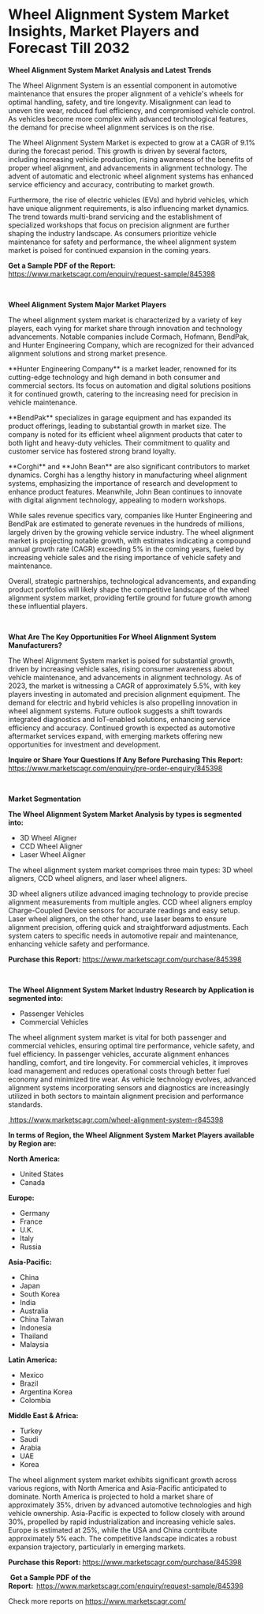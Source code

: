 <p><h1>Wheel Alignment System Market Insights, Market Players and Forecast Till 2032</h1></p><p><strong>Wheel Alignment System Market Analysis and Latest Trends</strong></p>
<p><p>The Wheel Alignment System is an essential component in automotive maintenance that ensures the proper alignment of a vehicle's wheels for optimal handling, safety, and tire longevity. Misalignment can lead to uneven tire wear, reduced fuel efficiency, and compromised vehicle control. As vehicles become more complex with advanced technological features, the demand for precise wheel alignment services is on the rise.</p><p>The Wheel Alignment System Market is expected to grow at a CAGR of 9.1% during the forecast period. This growth is driven by several factors, including increasing vehicle production, rising awareness of the benefits of proper wheel alignment, and advancements in alignment technology. The advent of automatic and electronic wheel alignment systems has enhanced service efficiency and accuracy, contributing to market growth.</p><p>Furthermore, the rise of electric vehicles (EVs) and hybrid vehicles, which have unique alignment requirements, is also influencing market dynamics. The trend towards multi-brand servicing and the establishment of specialized workshops that focus on precision alignment are further shaping the industry landscape. As consumers prioritize vehicle maintenance for safety and performance, the wheel alignment system market is poised for continued expansion in the coming years.</p></p>
<p><strong>Get a Sample PDF of the Report:&nbsp;</strong> <a href="https://www.marketscagr.com/enquiry/request-sample/845398?utm_campaign=2482&utm_medium=2&utm_source=Github&utm_content=ia&utm_term=09042025&utm_id=wheel-alignment-system">https://www.marketscagr.com/enquiry/request-sample/845398</a></p>
<p>&nbsp;</p>
<p><strong>Wheel Alignment System Major Market Players</strong></p>
<p><p>The wheel alignment system market is characterized by a variety of key players, each vying for market share through innovation and technology advancements. Notable companies include Cormach, Hofmann, BendPak, and Hunter Engineering Company, which are recognized for their advanced alignment solutions and strong market presence.</p><p>**Hunter Engineering Company** is a market leader, renowned for its cutting-edge technology and high demand in both consumer and commercial sectors. Its focus on automation and digital solutions positions it for continued growth, catering to the increasing need for precision in vehicle maintenance. </p><p>**BendPak** specializes in garage equipment and has expanded its product offerings, leading to substantial growth in market size. The company is noted for its efficient wheel alignment products that cater to both light and heavy-duty vehicles. Their commitment to quality and customer service has fostered strong brand loyalty.</p><p>**Corghi** and **John Bean** are also significant contributors to market dynamics. Corghi has a lengthy history in manufacturing wheel alignment systems, emphasizing the importance of research and development to enhance product features. Meanwhile, John Bean continues to innovate with digital alignment technology, appealing to modern workshops. </p><p>While sales revenue specifics vary, companies like Hunter Engineering and BendPak are estimated to generate revenues in the hundreds of millions, largely driven by the growing vehicle service industry. The wheel alignment market is projecting notable growth, with estimates indicating a compound annual growth rate (CAGR) exceeding 5% in the coming years, fueled by increasing vehicle sales and the rising importance of vehicle safety and maintenance.</p><p>Overall, strategic partnerships, technological advancements, and expanding product portfolios will likely shape the competitive landscape of the wheel alignment system market, providing fertile ground for future growth among these influential players.</p></p>
<p>&nbsp;</p>
<p><strong>What Are The Key Opportunities For Wheel Alignment System Manufacturers?</strong></p>
<p><p>The Wheel Alignment System market is poised for substantial growth, driven by increasing vehicle sales, rising consumer awareness about vehicle maintenance, and advancements in alignment technology. As of 2023, the market is witnessing a CAGR of approximately 5.5%, with key players investing in automated and precision alignment equipment. The demand for electric and hybrid vehicles is also propelling innovation in wheel alignment systems. Future outlook suggests a shift towards integrated diagnostics and IoT-enabled solutions, enhancing service efficiency and accuracy. Continued growth is expected as automotive aftermarket services expand, with emerging markets offering new opportunities for investment and development.</p></p>
<p><strong>Inquire or Share Your Questions If Any Before Purchasing This Report:</strong> <a href="https://www.marketscagr.com/enquiry/pre-order-enquiry/845398?utm_campaign=2482&utm_medium=2&utm_source=Github&utm_content=ia&utm_term=09042025&utm_id=wheel-alignment-system">https://www.marketscagr.com/enquiry/pre-order-enquiry/845398</a></p>
<p>&nbsp;</p>
<p><strong>Market Segmentation</strong></p>
<p><strong>The Wheel Alignment System Market Analysis by types is segmented into:</strong></p>
<p><ul><li>3D Wheel Aligner</li><li>CCD Wheel Aligner</li><li>Laser Wheel Aligner</li></ul></p>
<p><p>The wheel alignment system market comprises three main types: 3D wheel aligners, CCD wheel aligners, and laser wheel aligners. </p><p>3D wheel aligners utilize advanced imaging technology to provide precise alignment measurements from multiple angles. CCD wheel aligners employ Charge-Coupled Device sensors for accurate readings and easy setup. Laser wheel aligners, on the other hand, use laser beams to ensure alignment precision, offering quick and straightforward adjustments. Each system caters to specific needs in automotive repair and maintenance, enhancing vehicle safety and performance.</p></p>
<p><strong>Purchase this Report:&nbsp;</strong><a href="https://www.marketscagr.com/purchase/845398?utm_campaign=2482&utm_medium=2&utm_source=Github&utm_content=ia&utm_term=09042025&utm_id=wheel-alignment-system">https://www.marketscagr.com/purchase/845398</a></p>
<p>&nbsp;</p>
<p><strong>The Wheel Alignment System Market Industry Research by Application is segmented into:</strong></p>
<p><ul><li>Passenger Vehicles</li><li>Commercial Vehicles</li></ul></p>
<p><p>The wheel alignment system market is vital for both passenger and commercial vehicles, ensuring optimal tire performance, vehicle safety, and fuel efficiency. In passenger vehicles, accurate alignment enhances handling, comfort, and tire longevity. For commercial vehicles, it improves load management and reduces operational costs through better fuel economy and minimized tire wear. As vehicle technology evolves, advanced alignment systems incorporating sensors and diagnostics are increasingly utilized in both sectors to maintain alignment precision and performance standards.</p></p>
<p><a href="https://www.marketscagr.com/wheel-alignment-system-r845398?utm_campaign=2482&utm_medium=2&utm_source=Github&utm_content=ia&utm_term=09042025&utm_id=wheel-alignment-system">&nbsp;https://www.marketscagr.com/wheel-alignment-system-r845398</a></p>
<p><strong>In terms of Region, the Wheel Alignment System Market Players available by Region are:</strong></p>
<p>
    <p> <strong> North America: </strong>
        <ul>
            <li>United States</li>
            <li>Canada</li>
        </ul>
        </p> 
    <p> <strong> Europe: </strong>
        <ul>
            <li>Germany</li>
            <li>France</li>
            <li>U.K.</li>
            <li>Italy</li>
            <li>Russia</li>
        </ul>
        </p> 
    <p> <strong> Asia-Pacific: </strong>
        <ul>
            <li>China</li>
            <li>Japan</li>
            <li>South Korea</li>
            <li>India</li>
            <li>Australia</li>
            <li>China Taiwan</li>
            <li>Indonesia</li>
            <li>Thailand</li>
            <li>Malaysia</li>
        </ul>
        </p> 
    <p> <strong> Latin America: </strong>
        <ul>
            <li>Mexico</li>
            <li>Brazil</li>
            <li>Argentina Korea</li>
            <li>Colombia</li>
        </ul>
        </p> 
    <p> <strong> Middle East & Africa: </strong>
        <ul>
            <li>Turkey</li>
            <li>Saudi</li>
            <li>Arabia</li>
            <li>UAE</li>
            <li>Korea</li>
        </ul>
    </p>
    </p>
<p><p>The wheel alignment system market exhibits significant growth across various regions, with North America and Asia-Pacific anticipated to dominate. North America is projected to hold a market share of approximately 35%, driven by advanced automotive technologies and high vehicle ownership. Asia-Pacific is expected to follow closely with around 30%, propelled by rapid industrialization and increasing vehicle sales. Europe is estimated at 25%, while the USA and China contribute approximately 5% each. The competitive landscape indicates a robust expansion trajectory, particularly in emerging markets.</p></p>
<p><strong>Purchase this Report: </strong><a href="https://www.marketscagr.com/purchase/845398?utm_campaign=2482&utm_medium=2&utm_source=Github&utm_content=ia&utm_term=09042025&utm_id=wheel-alignment-system">https://www.marketscagr.com/purchase/845398</a></p>
<p>&nbsp;<strong>Get a Sample PDF of the Report:&nbsp;&nbsp;</strong><a href="https://www.marketscagr.com/enquiry/request-sample/845398?utm_campaign=2482&utm_medium=2&utm_source=Github&utm_content=ia&utm_term=09042025&utm_id=wheel-alignment-system">https://www.marketscagr.com/enquiry/request-sample/845398</a></p>
<p><strong></strong></p>
<p>Check more reports on <a href="https://www.marketscagr.com/?utm_campaign=2482&utm_medium=2&utm_source=Github&utm_content=ia&utm_term=09042025&utm_id=wheel-alignment-system">https://www.marketscagr.com/</a></p>